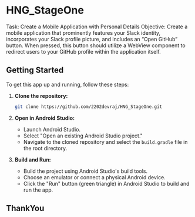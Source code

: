 # HNG_StageOne

Task: Create a Mobile Application with Personal Details
Objective: Create a mobile application that prominently features your Slack identity, incorporates your Slack profile picture, and includes an “Open GitHub” button.
When pressed, this button should utilize a WebView component to redirect users to your GitHub profile within the application itself.

## Getting Started

To get this app up and running, follow these steps:

1. **Clone the repository:**

    ```bash
    git clone https://github.com/2202devraj/HNG_StageOne.git
    ```

2. **Open in Android Studio:**

    - Launch Android Studio.
    - Select "Open an existing Android Studio project."
    - Navigate to the cloned repository and select the `build.gradle` file in the root directory.

3. **Build and Run:**

    - Build the project using Android Studio's build tools.
    - Choose an emulator or connect a physical Android device.
    - Click the "Run" button (green triangle) in Android Studio to build and run the app.

## ThankYou
